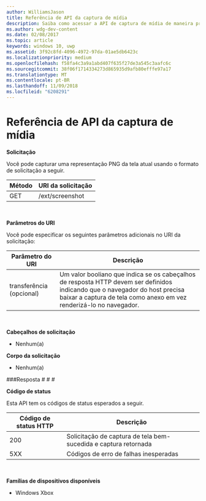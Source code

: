 ```yaml
---
author: WilliamsJason
title: Referência de API da captura de mídia
description: Saiba como acessar a API de captura de mídia de maneira programática.
ms.author: wdg-dev-content
ms.date: 02/08/2017
ms.topic: article
keywords: windows 10, uwp
ms.assetid: 3f92c8fd-4096-4972-97da-01ae5db6423c
ms.localizationpriority: medium
ms.openlocfilehash: f58fa4c3a9a1abd407f635f27de3a545c3aafc6c
ms.sourcegitcommit: 38f06f1714334273d865935d9afb80efffe97a17
ms.translationtype: MT
ms.contentlocale: pt-BR
ms.lasthandoff: 11/09/2018
ms.locfileid: "6208291"
---
```

# <a name="media-capture-api-reference"></a>Referência de API da captura de mídia #

**Solicitação**

Você pode capturar uma representação PNG da tela atual usando o formato de solicitação a seguir.

| Método        | URI da solicitação     | 
| ------------- |-----------------|
| GET           | /ext/screenshot |
<br>

**Parâmetros do URI**

Você pode especificar os seguintes parâmetros adicionais no URI da solicitação:


| Parâmetro do URI      | Descrição     | 
| ------------------ |-----------------|
| transferência (opcional)| Um valor booliano que indica se os cabeçalhos de resposta HTTP devem ser definidos indicando que o navegador do host precisa baixar a captura de tela como anexo em vez renderizá-lo no navegador.  |
<br>

**Cabeçalhos de solicitação**

* Nenhum(a)

**Corpo da solicitação**

* Nenhum(a)

###<a name="response"></a>Resposta # # #

**Código de status**

Esta API tem os códigos de status esperados a seguir.

| Código de status HTTP   | Descrição     | 
| ------------------ |-----------------|
| 200                | Solicitação de captura de tela bem-sucedida e captura retornada |
| 5XX                | Códigos de erro de falhas inesperadas |
<br>

**Famílias de dispositivos disponíveis**

* Windows Xbox

